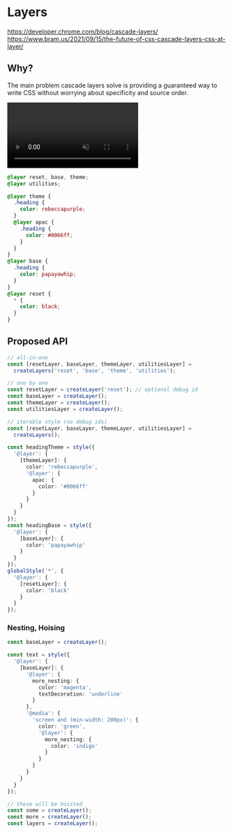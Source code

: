 # Layers

<https://developer.chrome.com/blog/cascade-layers/>
<https://www.bram.us/2021/09/15/the-future-of-css-cascade-layers-css-at-layer/>

## Why?

The main problem cascade layers solve is providing a guaranteed way to write CSS without worrying about specificity and source order.

<video autoplay="" loop="" muted=""><source src="https://storage.googleapis.com/web-dev-uploads/video/vS06HQ1YTsbMKSFTIPl2iogUQP73/MQJ5WhdqY78qTwIU2Bt6.mp4" type="video/mp4"></video>

```css
@layer reset, base, theme;
@layer utilities;

@layer theme {
  .heading {
    color: rebeccapurple;
  }
  @layer apac {
    .heading {
      color: #0066ff;
    }
  }
}
@layer base {
  .heading {
    color: papayawhip;
  }
}
@layer reset {
  * {
    color: black;
  }
}
```

## Proposed API

```ts
// all-in-one
const [resetLayer, baseLayer, themeLayer, utilitiesLayer] =
  createLayers('reset', 'base', 'theme', 'utilities');

// one by one
const resetLayer = createLayer('reset'); // optional debug id
const baseLayer = createLayer();
const themeLayer = createLayer();
const utilitiesLayer = createLayer();

// iterable style (no debug ids)
const [resetLayer, baseLayer, themeLayer, utilitiesLayer] =
  createLayers();
```

```ts
const headingTheme = style({
  '@layer': {
    [themeLayer]: {
      color: 'rebeccapurple',
      '@layer': {
        apac: {
          color: '#0066ff'
        }
      }
    }
  }
});
const headingBase = style({
  '@layer': {
    [baseLayer]: {
      color: 'papayawhip'
    }
  }
});
globalStyle('*', {
  '@layer': {
    [resetLayer]: {
      color: 'black'
    }
  }
});
```

### Nesting, Hoising

```ts
const baseLayer = createLayer();

const text = style({
  '@layer': {
    [baseLayer]: {
      '@layer': {
        more_nesting: {
          color: 'magenta',
          textDecoration: 'underline'
        }
      },
      '@media': {
        'screen and (min-width: 200px)': {
          color: 'green',
          '@layer': {
            more_nesting: {
              color: 'indigo'
            }
          }
        }
      }
    }
  }
});

// these will be hoisted
const some = createLayer();
const more = createLayer();
const layers = createLayer();
```
